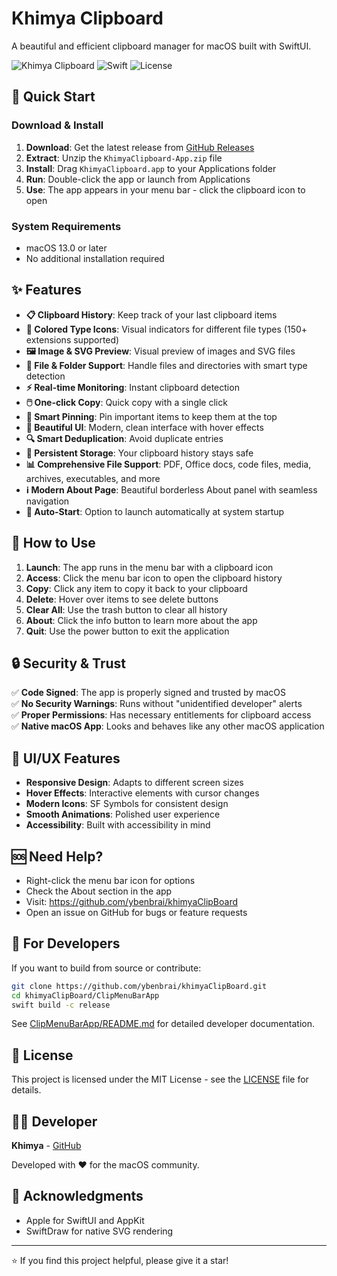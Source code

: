 # Khimya Clipboard

A beautiful and efficient clipboard manager for macOS built with SwiftUI.

![Khimya Clipboard](https://img.shields.io/badge/macOS-13.0+-blue.svg)
![Swift](https://img.shields.io/badge/Swift-6.1-orange.svg)
![License](https://img.shields.io/badge/License-MIT-green.svg)

## 🚀 Quick Start

### Download & Install

1. **Download**: Get the latest release from [GitHub Releases](https://github.com/ybenbrai/khimyaClipBoard/releases)
2. **Extract**: Unzip the `KhimyaClipboard-App.zip` file
3. **Install**: Drag `KhimyaClipboard.app` to your Applications folder
4. **Run**: Double-click the app or launch from Applications
5. **Use**: The app appears in your menu bar - click the clipboard icon to open

### System Requirements

- macOS 13.0 or later
- No additional installation required

## ✨ Features

- **📋 Clipboard History**: Keep track of your last clipboard items
- **🎨 Colored Type Icons**: Visual indicators for different file types (150+ extensions supported)
- **🖼️ Image & SVG Preview**: Visual preview of images and SVG files
- **📁 File & Folder Support**: Handle files and directories with smart type detection
- **⚡ Real-time Monitoring**: Instant clipboard detection
- **🖱️ One-click Copy**: Quick copy with a single click
- **🎯 Smart Pinning**: Pin important items to keep them at the top
- **🎨 Beautiful UI**: Modern, clean interface with hover effects
- **🔍 Smart Deduplication**: Avoid duplicate entries
- **💾 Persistent Storage**: Your clipboard history stays safe
- **📊 Comprehensive File Support**: PDF, Office docs, code files, media, archives, executables, and more
- **ℹ️ Modern About Page**: Beautiful borderless About panel with seamless navigation
- **🚀 Auto-Start**: Option to launch automatically at system startup

## 🎯 How to Use

1. **Launch**: The app runs in the menu bar with a clipboard icon
2. **Access**: Click the menu bar icon to open the clipboard history
3. **Copy**: Click any item to copy it back to your clipboard
4. **Delete**: Hover over items to see delete buttons
5. **Clear All**: Use the trash button to clear all history
6. **About**: Click the info button to learn more about the app
7. **Quit**: Use the power button to exit the application

## 🔒 Security & Trust

✅ **Code Signed**: The app is properly signed and trusted by macOS  
✅ **No Security Warnings**: Runs without "unidentified developer" alerts  
✅ **Proper Permissions**: Has necessary entitlements for clipboard access  
✅ **Native macOS App**: Looks and behaves like any other macOS application

## 🎨 UI/UX Features

- **Responsive Design**: Adapts to different screen sizes
- **Hover Effects**: Interactive elements with cursor changes
- **Modern Icons**: SF Symbols for consistent design
- **Smooth Animations**: Polished user experience
- **Accessibility**: Built with accessibility in mind

## 🆘 Need Help?

- Right-click the menu bar icon for options
- Check the About section in the app
- Visit: https://github.com/ybenbrai/khimyaClipBoard
- Open an issue on GitHub for bugs or feature requests

## 🔧 For Developers

If you want to build from source or contribute:

```bash
git clone https://github.com/ybenbrai/khimyaClipBoard.git
cd khimyaClipBoard/ClipMenuBarApp
swift build -c release
```

See [ClipMenuBarApp/README.md](ClipMenuBarApp/README.md) for detailed developer documentation.

## 📝 License

This project is licensed under the MIT License - see the [LICENSE](LICENSE) file for details.

## 👨‍💻 Developer

**Khimya** - [GitHub](https://github.com/ybenbrai)

Developed with ❤️ for the macOS community.

## 🙏 Acknowledgments

- Apple for SwiftUI and AppKit
- SwiftDraw for native SVG rendering

---

⭐ If you find this project helpful, please give it a star!
